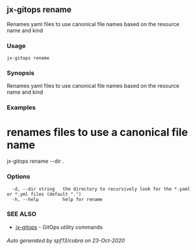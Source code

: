 ## jx-gitops rename

Renames yaml files to use canonical file names based on the resource name and kind

### Usage

```
jx-gitops rename
```

### Synopsis

Renames yaml files to use canonical file names based on the resource name and kind

### Examples

  # renames files to use a canonical file name
  jx-gitops rename --dir .

### Options

```
  -d, --dir string   the directory to recursively look for the *.yaml or *.yml files (default ".")
  -h, --help         help for rename
```

### SEE ALSO

* [jx-gitops](jx-gitops.md)	 - GitOps utility commands

###### Auto generated by spf13/cobra on 23-Oct-2020
